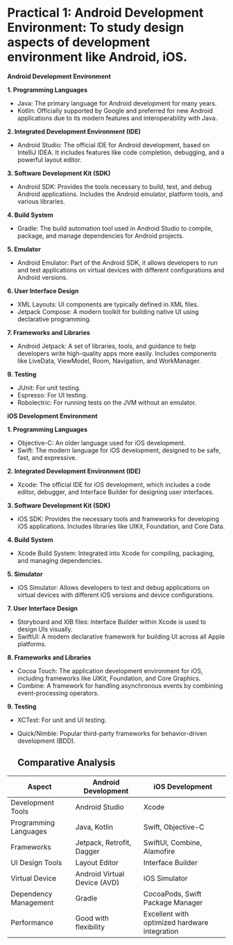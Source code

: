 # Practical 1: Android Development Environment: To study design aspects of development environment like Android, iOS.

**Android Development Environment**
 
**1. Programming Languages**
- Java: The primary language for Android development for many years.
- Kotlin: Officially supported by Google and preferred for new Android applications due to its modern features and interoperability with Java.

**2. Integrated Development Environment (IDE)**
- Android Studio: The official IDE for Android development, based on IntelliJ IDEA. It includes features like code completion, debugging, and a powerful layout editor.

**3. Software Development Kit (SDK)**
- Android SDK: Provides the tools necessary to build, test, and debug Android applications. Includes the Android emulator, platform tools, and various libraries.

**4. Build System**
- Gradle: The build automation tool used in Android Studio to compile, package, and manage dependencies for Android projects.

**5. Emulator**
  - Android Emulator: Part of the Android SDK, it allows developers to run and test applications on virtual devices with different configurations and Android versions.

**6. User Interface Design**
  - XML Layouts: UI components are typically defined in XML files.
  - Jetpack Compose: A modern toolkit for building native UI using declarative programming.

**7. Frameworks and Libraries**

  - Android Jetpack: A set of libraries, tools, and guidance to help developers write high-quality apps more easily. Includes components like LiveData, ViewModel, Room, Navigation, and WorkManager.

**9. Testing**
   
  - JUnit: For unit testing.
  - Espresso: For UI testing.
  - Robolectric: For running tests on the JVM without an emulator.

**iOS Development Environment**

**1. Programming Languages**

  - Objective-C: An older language used for iOS development.
  - Swift: The modern language for iOS development, designed to be safe, fast, and expressive.

**2. Integrated Development Environment (IDE)**

  - Xcode: The official IDE for iOS development, which includes a code editor, debugger, and Interface Builder for designing user interfaces.

**3. Software Development Kit (SDK)**

  - iOS SDK: Provides the necessary tools and frameworks for developing iOS applications. Includes libraries like UIKit, Foundation, and Core Data.

**4. Build System**

  - Xcode Build System: Integrated into Xcode for compiling, packaging, and managing dependencies.

**5. Simulator**
   
  - iOS Simulator: Allows developers to test and debug applications on virtual devices with different iOS versions and device configurations.

**7. User Interface Design**
   
  - Storyboard and XIB files: Interface Builder within Xcode is used to design UIs visually.
  - SwiftUI: A modern declarative framework for building UI across all Apple platforms.

**8. Frameworks and Libraries**
   
  - Cocoa Touch: The application development environment for iOS, including frameworks like UIKit, Foundation, and Core Graphics.
  - Combine: A framework for handling asynchronous events by combining event-processing operators.

**9. Testing**
   
  - XCTest: For unit and UI testing.
  - Quick/Nimble: Popular third-party frameworks for behavior-driven development (BDD).

    ## Comparative Analysis

| Aspect                 | Android Development                               | iOS Development                                    |
|------------------------|---------------------------------------------------|---------------------------------------------------|
| Development Tools  | Android Studio                                    | Xcode                                             |
| Programming Languages | Java, Kotlin                                   | Swift, Objective-C                                |
| Frameworks         | Jetpack, Retrofit, Dagger                         | SwiftUI, Combine, Alamofire                       |
| UI Design Tools    | Layout Editor                                     | Interface Builder                                 |
| Virtual Device     | Android Virtual Device (AVD)                      | iOS Simulator                                     |
| Dependency Management | Gradle                                         | CocoaPods, Swift Package Manager                  |
| Performance        | Good with flexibility                             | Excellent with optimized hardware integration     |
